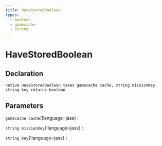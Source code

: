 ```yaml
---
title: HaveStoredBoolean
types:
  - boolean
  - gamecache
  - string
---
```


# HaveStoredBoolean

## Declaration

```jass
native HaveStoredBoolean takes gamecache cache, string missionKey, string key returns boolean
```

## Parameters
`gamecache cache`{!language=jass}
: 

`string missionKey`{!language=jass}
: 

`string key`{!language=jass}
: 
